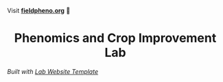 Visit **[fieldpheno.org](http://fieldpheno.org)** 🚀


<h1 align="center">Phenomics and Crop Improvement Lab</h1>

_Built with [Lab Website Template](https://greene-lab.gitbook.io/lab-website-template-docs)_


